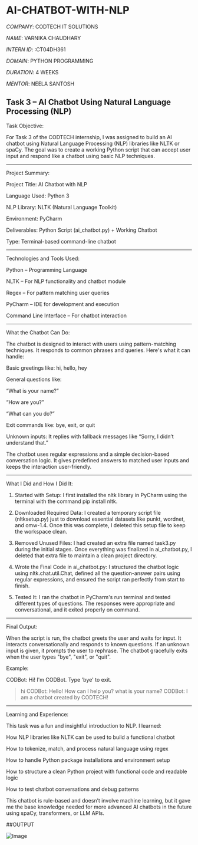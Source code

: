 # AI-CHATBOT-WITH-NLP

*COMPANY*: CODTECH IT SOLUTIONS 

*NAME*: VARNIKA CHAUDHARY 

*INTERN ID*: :CT04DH361

*DOMAIN*: PYTHON PROGRAMMING 

*DURATION*: 4 WEEKS 

*MENTOR*: NEELA SANTOSH 

## Task 3 – AI Chatbot Using Natural Language Processing (NLP)

Task Objective:

For Task 3 of the CODTECH internship, I was assigned to build an AI chatbot using Natural Language Processing (NLP) libraries like NLTK or spaCy. The goal was to create a working Python script that can accept user input and respond like a chatbot using basic NLP techniques.


---

Project Summary:

Project Title: AI Chatbot with NLP

Language Used: Python 3

NLP Library: NLTK (Natural Language Toolkit)

Environment: PyCharm

Deliverables: Python Script (ai_chatbot.py) + Working Chatbot

Type: Terminal-based command-line chatbot



---

 Technologies and Tools Used:

Python – Programming Language

NLTK – For NLP functionality and chatbot module

Regex – For pattern matching user queries

PyCharm – IDE for development and execution

Command Line Interface – For chatbot interaction



---

 What the Chatbot Can Do:

The chatbot is designed to interact with users using pattern-matching techniques. It responds to common phrases and queries. Here's what it can handle:

Basic greetings like: hi, hello, hey

General questions like:

“What is your name?”

“How are you?”

“What can you do?”


Exit commands like: bye, exit, or quit

Unknown inputs: It replies with fallback messages like “Sorry, I didn’t understand that.”


The chatbot uses regular expressions and a simple decision-based conversation logic. It gives predefined answers to matched user inputs and keeps the interaction user-friendly.


---

 What I Did and How I Did It:

1. Started with Setup:
I first installed the nltk library in PyCharm using the terminal with the command pip install nltk.


2. Downloaded Required Data:
I created a temporary script file (nltksetup.py) just to download essential datasets like punkt, wordnet, and omw-1.4. Once this was complete, I deleted this setup file to keep the workspace clean.


3. Removed Unused Files:
I had created an extra file named task3.py during the initial stages. Once everything was finalized in ai_chatbot.py, I deleted that extra file to maintain a clean project directory.


4. Wrote the Final Code in ai_chatbot.py:
I structured the chatbot logic using nltk.chat.util.Chat, defined all the question-answer pairs using regular expressions, and ensured the script ran perfectly from start to finish.


5. Tested It:
I ran the chatbot in PyCharm's run terminal and tested different types of questions. The responses were appropriate and conversational, and it exited properly on command.




---

 Final Output:

When the script is run, the chatbot greets the user and waits for input. It interacts conversationally and responds to known questions. If an unknown input is given, it prompts the user to rephrase. The chatbot gracefully exits when the user types "bye", "exit", or "quit".

Example:

CODBot: Hi! I'm CODBot. Type 'bye' to exit.
> hi
CODBot: Hello! How can I help you?
> what is your name?
CODBot: I am a chatbot created by CODTECH!


---

 Learning and Experience:

This task was a fun and insightful introduction to NLP. I learned:

How NLP libraries like NLTK can be used to build a functional chatbot

How to tokenize, match, and process natural language using regex

How to handle Python package installations and environment setup

How to structure a clean Python project with functional code and readable logic

How to test chatbot conversations and debug patterns


This chatbot is rule-based and doesn’t involve machine learning, but it gave me the base knowledge needed for more advanced AI chatbots in the future using spaCy, transformers, or LLM APIs.


##OUTPUT 

![Image](https://github.com/user-attachments/assets/9dc302bb-6d94-4017-9489-1b0b47b95b86)


